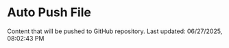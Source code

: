 # Auto Push File

Content that will be pushed to GitHub repository.
Last updated: 06/27/2025, 08:02:43 PM